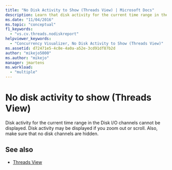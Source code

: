 ```yaml
---
title: "No Disk Activity to Show (Threads View) | Microsoft Docs"
description: Learn that disk activity for the current time range in the Disk I/O channels cannot be displayed. Disk activity may be displayed if you zoom out or scroll.
ms.date: "11/04/2016"
ms.topic: "conceptual"
f1_keywords:
  - "vs.cv.threads.nodiskreport"
helpviewer_keywords:
  - "Concurrency Visualizer, No Disk Activity to Show (Threads View)"
ms.assetid: d72471e5-4c8e-4a0a-a52e-3cd91df87b2d
author: "mikejo5000"
ms.author: "mikejo"
manager: jmartens
ms.workload:
  - "multiple"
---
```

# No disk activity to show (Threads View)
Disk activity for the current time range in the Disk I/O channels cannot be displayed. Disk activity may be displayed if you zoom out or scroll. Also, make sure that no disk channels are hidden.

## See also
- [Threads View](../profiling/threads-view-parallel-performance.md)